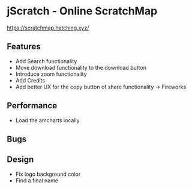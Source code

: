 # jScratch - Online ScratchMap

https://scratchmap.hatching.xyz/

## Features
- Add Search functionality
- Move download functionality to the download button
- Introduce zoom functionality
- Add Credits
- Add better UX for the copy button of share functionality -> Fireworks

## Performance
- Load the amcharts locally

## Bugs

## Design
- Fix logo background color
- Find a final name

